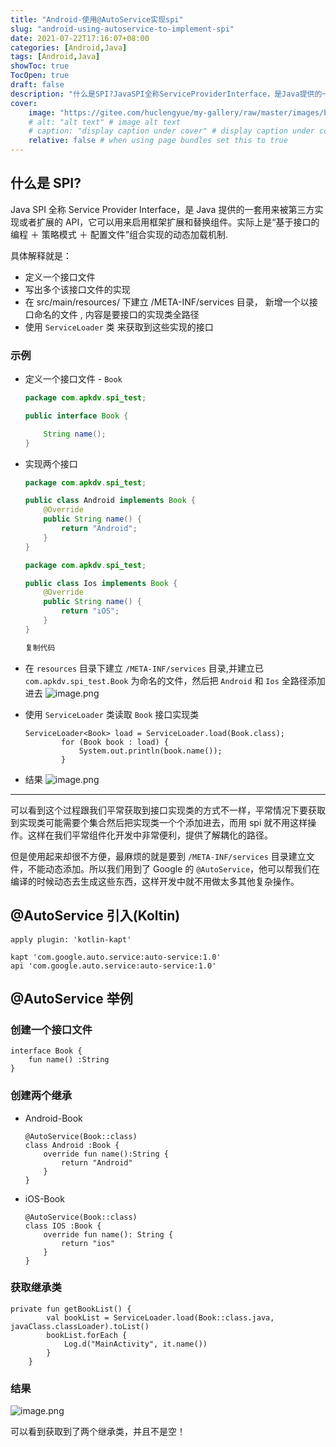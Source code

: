 ```yaml
---
title: "Android-使用@AutoService实现spi"
slug: "android-using-autoservice-to-implement-spi"
date: 2021-07-22T17:16:07+08:00
categories: [Android,Java]
tags: [Android,Java]
showToc: true
TocOpen: true
draft: false
description: "什么是SPI?JavaSPI全称ServiceProviderInterface，是Java提供的一套用来被第三方实"
cover: 
    image: "https://gitee.com/huclengyue/my-gallery/raw/master/images/blog/164672685915117111d731ac3ddc9~tplv-t2oaga2asx-zoom-in-crop-mark:1304:0:0:0.awebp"
    # alt: "alt text" # image alt text
    # caption: "display caption under cover" # display caption under cover
    relative: false # when using page bundles set this to true
---
```

                
## **什么是 SPI?**

Java SPI 全称 Service Provider Interface，是 Java 提供的一套用来被第三方实现或者扩展的 API，它可以用来启用框架扩展和替换组件。实际上是“基于接口的编程 ＋ 策略模式 ＋ 配置文件”组合实现的动态加载机制.

具体解释就是：

* 定义一个接口文件
* 写出多个该接口文件的实现
* 在 src/main/resources/ 下建立 /META-INF/services 目录， 新增一个以接口命名的文件 , 内容是要接口的实现类全路径
* 使用 `ServiceLoader` 类 来获取到这些实现的接口

### **示例**

* 定义一个接口文件 - `Book`
  
  ```Java
  package com.apkdv.spi_test;
  
  public interface Book {
  
      String name();
  }
  ```
* 实现两个接口
  
  ```Java
  package com.apkdv.spi_test;
  
  public class Android implements Book {
      @Override
      public String name() {
          return "Android";
      }
  }
  ```
  
  ```Java
  package com.apkdv.spi_test;
  
  public class Ios implements Book {
      @Override
      public String name() {
          return "iOS";
      }
  }
  
  复制代码
  ```
* 在 `resources` 目录下建立 `/META-INF/services` 目录,并建立已 `com.apkdv.spi_test.Book` 为命名的文件，然后把 `Android` 和 `Ios` 全路径添加进去
  ![image.png](https://user-gold-cdn.xitu.io/2020/3/25/17111d731ab34b9b?imageView2/0/w/1280/h/960/format/webp/ignore-error/1)
* 使用 `ServiceLoader` 类读取 `Book` 接口实现类
  
  ```
  ServiceLoader<Book> load = ServiceLoader.load(Book.class);
          for (Book book : load) {
              System.out.println(book.name());
          }
  ```
* 结果
  ![image.png](https://user-gold-cdn.xitu.io/2020/3/25/17111d731ab8e9d2?imageView2/0/w/1280/h/960/format/webp/ignore-error/1)

---

可以看到这个过程跟我们平常获取到接口实现类的方式不一样，平常情况下要获取到实现类可能需要个集合然后把实现类一个个添加进去，而用 spi 就不用这样操作。这样在我们平常组件化开发中非常便利，提供了解耦化的路径。

但是使用起来却很不方便，最麻烦的就是要到 `/META-INF/services` 目录建立文件，不能动态添加。所以我们用到了 Google 的 `@AutoService`，他可以帮我们在编译的时候动态去生成这些东西，这样开发中就不用做太多其他复杂操作。

## **@AutoService 引入(Koltin)**

```
apply plugin: 'kotlin-kapt'
```

```
kapt 'com.google.auto.service:auto-service:1.0'
api 'com.google.auto.service:auto-service:1.0'
```

## **@AutoService 举例**

### **创建一个接口文件**

```
interface Book {
    fun name() :String
}
```

### **创建两个继承**

* Android-Book
  ```
  @AutoService(Book::class)
  class Android :Book {
      override fun name():String {
          return "Android"
      }
  }
  ```
* iOS-Book
  ```
  @AutoService(Book::class)
  class IOS :Book {
      override fun name(): String {
          return "ios"
      }
  }
  ```

### **获取继承类**

```
private fun getBookList() {
        val bookList = ServiceLoader.load(Book::class.java, javaClass.classLoader).toList()
        bookList.forEach {
            Log.d("MainActivity", it.name())
        }
    }
```

### **结果**

![image.png](https://gitee.com/huclengyue/my-gallery/raw/master/images/blog/164672685915117111d731ac3ddc9~tplv-t2oaga2asx-zoom-in-crop-mark:1304:0:0:0.awebp)

可以看到获取到了两个继承类，并且不是空！

